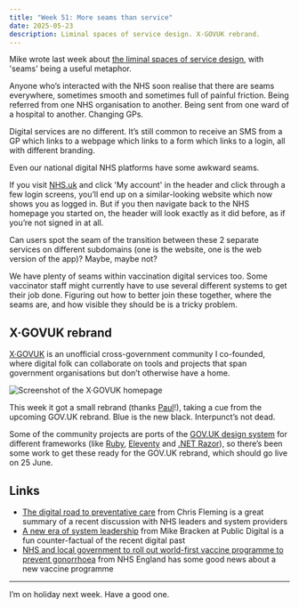 ```yaml
---
title: "Week 51: More seams than service"
date: 2025-05-23
description: Liminal spaces of service design. X·GOVUK rebrand.
---
```


Mike wrote last week about [the liminal spaces of service design](https://mikegallagher.org/posts/liminal-spaces-of-service-design/), with 'seams' being a useful metaphor.

Anyone who’s interacted with the NHS soon realise that there are seams everywhere, sometimes smooth and sometimes full of painful friction. Being referred from one NHS organisation to another. Being sent from one ward of a hospital to another. Changing GPs.

Digital services are no different. It’s still common to receive an SMS from a GP which links to a webpage which links to a form which links to a login, all with different branding.

Even our national digital NHS platforms have some awkward seams.

If you visit [NHS.uk](https://www.nhs.uk) and click 'My account' in the header and click through a few login screens, you’ll end up on a similar-looking website which now shows you as logged in. But if you then navigate back to the NHS homepage you started on, the header will look exactly as it did before, as if you’re not signed in at all.

Can users spot the seam of the transition between these 2 separate services on different subdomains (one is the website, one is the web version of the app)? Maybe, maybe not?

We have plenty of seams within vaccination digital services too. Some vaccinator staff might currently have to use several different systems to get their job done. Figuring out how to better join these together, where the seams are, and how visible they should be is a tricky problem.

## X·GOVUK rebrand

[X·GOVUK](https://x-govuk.github.io) is an unofficial cross-government community I co-founded, where digital folk can collaborate on tools and projects that span government organisations but don’t otherwise have a home.

![Screenshot of the X·GOVUK homepage](/images/x-govuk-rebrand.png )

This week it got a small rebrand (thanks [Paul](https://paulrobertlloyd.com)!), taking a cue from the upcoming GOV.UK rebrand. Blue is the new black. Interpunct’s not dead.

Some of the community projects are ports of the [GOV.UK design system](https://design-system.service.gov.uk) for different frameworks (like [Ruby](https://govuk-form-builder.netlify.app), [Eleventy](https://x-govuk.github.io/govuk-eleventy-plugin/) and [.NET Razor](https://github.com/x-govuk/govuk-frontend-aspnetcore)), so there’s been some work to get these ready for the GOV.UK rebrand, which should go live on 25 June.

## Links

* [The digital road to preventative care](https://nhsproviders.org/resources/the-digital-road-to-preventative-care) from Chris Fleming is a great summary of a recent discussion with NHS leaders and system providers
* [A new era of system leadership](https://public.digital/pd-insights/blog/2025/05/system-leadership) from Mike Bracken at Public Digital is a fun counter-factual of the recent digital past
* [NHS and local government to roll out world-first vaccine programme to prevent gonorrhoea](https://www.england.nhs.uk/2025/05/nhs-and-local-government-to-roll-out-world-first-vaccine-programme-to-prevent-gonorrhoea/) from NHS England has some good news about a new vaccine programme

---

I’m on holiday next week. Have a good one.

